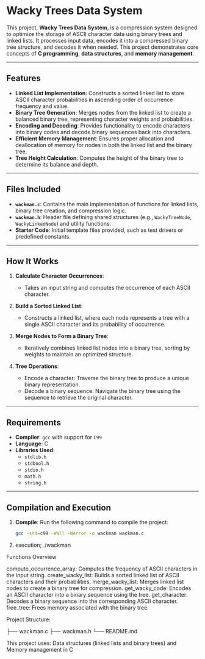 # Wacky Trees Data System

This project, **Wacky Trees Data System**, is a compression system designed to optimize the storage of ASCII character data using binary trees and linked lists. It processes input data, encodes it into a compressed binary tree structure, and decodes it when needed. This project demonstrates core concepts of **C programming**, **data structures**, and **memory management**.

---

## Features

- **Linked List Implementation**: Constructs a sorted linked list to store ASCII character probabilities in ascending order of occurrence frequency and value.
- **Binary Tree Generation**: Merges nodes from the linked list to create a balanced binary tree, representing character weights and probabilities.
- **Encoding and Decoding**: Provides functionality to encode characters into binary codes and decode binary sequences back into characters.
- **Efficient Memory Management**: Ensures proper allocation and deallocation of memory for nodes in both the linked list and the binary tree.
- **Tree Height Calculation**: Computes the height of the binary tree to determine its balance and depth.

---

## Files Included

- **`wackman.c`**: Contains the main implementation of functions for linked lists, binary tree creation, and compression logic.
- **`wackman.h`**: Header file defining shared structures (e.g., `WackyTreeNode`, `WackyLinkedNode`) and utility functions.
- **Starter Code**: Initial template files provided, such as test drivers or predefined constants.

---

## How It Works

1. **Calculate Character Occurrences**:
   - Takes an input string and computes the occurrence of each ASCII character.

2. **Build a Sorted Linked List**:
   - Constructs a linked list, where each node represents a tree with a single ASCII character and its probability of occurrence.

3. **Merge Nodes to Form a Binary Tree**:
   - Iteratively combines linked list nodes into a binary tree, sorting by weights to maintain an optimized structure.

4. **Tree Operations**:
   - Encode a character: Traverse the binary tree to produce a unique binary representation.
   - Decode a binary sequence: Navigate the binary tree using the sequence to retrieve the original character.

---

## Requirements

- **Compiler**: `gcc` with support for `C99`
- **Language**: C
- **Libraries Used**: 
  - `stdlib.h`
  - `stdbool.h`
  - `stdio.h`
  - `math.h`
  - `string.h`

---

## Compilation and Execution

1. **Compile**:
   Run the following command to compile the project:
   ```bash
   gcc -std=c99 -Wall -Werror -o wackman wackman.c
2. execution;
   ./wackman

Functions Overview

compute_occurrence_array: Computes the frequency of ASCII characters in the input string.
create_wacky_list: Builds a sorted linked list of ASCII characters and their probabilities.
merge_wacky_list: Merges linked list nodes to create a binary tree for compression.
get_wacky_code: Encodes an ASCII character into a binary sequence using the tree.
get_character: Decodes a binary sequence into the corresponding ASCII character.
free_tree: Frees memory associated with the binary tree.

Project Structure:

├── wackman.c
├── wackman.h
└── README.md

This project uses: Data structures (linked lists and binary trees) and Memory management in C
